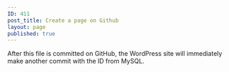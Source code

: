 ```yaml
---
ID: 411
post_title: Create a page on Github
layout: page
published: true
---
```

After this file is committed on GitHub, the WordPress site will immediately make another commit with the ID from MySQL.